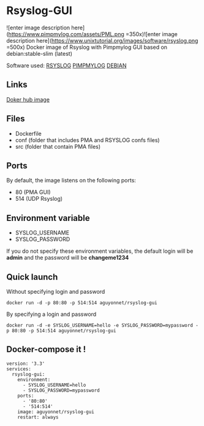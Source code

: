 ﻿# Rsyslog-GUI
![enter image description here](https://www.pimpmylog.com/assets/PML.png =350x)![enter image description here](https://www.unixtutorial.org/images/software/rsyslog.png =500x)
Docker image of Rsyslog with Pimpmylog GUI based on debian:stable-slim (latest)

Software used:
[RSYSLOG](https://www.rsyslog.com)
[PIMPMYLOG](https://www.pimpmylog.com)
[DEBIAN](https://www.debian.org)

## Links

[Doker hub image](https://hub.docker.com/r/aguyonnet/rsyslog-gui)

## Files

 - Dockerfile
 -  conf (folder that includes PMA and RSYSLOG confs files)
 - src (folder that contain PMA files)
## Ports

By default, the image listens on the following ports:

 - 80 (PMA GUI)
 - 514 (UDP Rsyslog)

## Environment variable 

 - SYSLOG_USERNAME
 - SYSLOG_PASSWORD

If you do not specify these environment variables, the default login will be **admin** and the password will be **changeme1234**
##  Quick launch
Without specifying login and password

    docker run -d -p 80:80 -p 514:514 aguyonnet/rsyslog-gui
By specifying a login and password

    docker run -d -e SYSLOG_USERNAME=hello -e SYSLOG_PASSWORD=mypassword -p 80:80 -p 514:514 aguyonnet/rsyslog-gui

## Docker-compose it !

    version: '3.3'
    services:
      rsyslog-gui:
        environment:
          - SYSLOG_USERNAME=hello
          - SYSLOG_PASSWORD=mypassword
        ports:
          - '80:80'
          - '514:514'
        image: aguyonnet/rsyslog-gui
        restart: always
